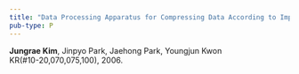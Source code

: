 ```yaml
---
title: "Data Processing Apparatus for Compressing Data According to Improved Variable Length Coding Method"
pub-type: P
---
```


**Jungrae Kim**, Jinpyo Park, Jaehong Park, Youngjun Kwon<br>
KR(#10-20,070,075,100), 2006.
